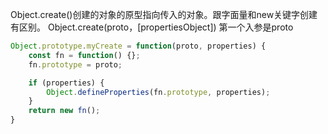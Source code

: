 Object.create()创建的对象的原型指向传入的对象。跟字面量和new关键字创建有区别。
Object.create(proto，[propertiesObject])
第一个入参是proto

```javascript
Object.prototype.myCreate = function(proto, properties) {
    const fn = function() {};
    fn.prototype = proto;

    if (properties) {
        Object.defineProperties(fn.prototype, properties);
    }
    return new fn();
}
```